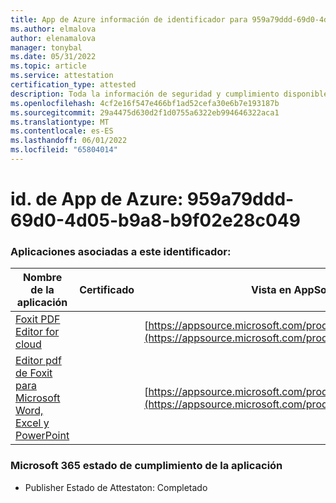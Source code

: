 ```yaml
---
title: App de Azure información de identificador para 959a79ddd-69d0-4d05-b9a8-b9f02e28c049
ms.author: elmalova
author: elenamalova
manager: tonybal
ms.date: 05/31/2022
ms.topic: article
ms.service: attestation
certification_type: attested
description: Toda la información de seguridad y cumplimiento disponible para 959a79ddd-69d0-4d05-b9a8-b9f02e28c049.
ms.openlocfilehash: 4cf2e16f547e466bf1ad52cefa30e6b7e193187b
ms.sourcegitcommit: 29a4475d630d2f1d0755a6322eb994646322aca1
ms.translationtype: MT
ms.contentlocale: es-ES
ms.lasthandoff: 06/01/2022
ms.locfileid: "65804014"
---
```

# <a name="azure-app-id-959a79dd-69d0-4d05-b9a8-b9f02e28c049"></a>id. de App de Azure: 959a79ddd-69d0-4d05-b9a8-b9f02e28c049


### <a name="apps-associated-with-this-id"></a>Aplicaciones asociadas a este identificador:
| **Nombre de la aplicación** | **Certificado** | **Vista en AppSource** |
|--------------|---------------|-----------------------|
| [Foxit PDF Editor for cloud](../forward/WA200003703.md) |  | [https://appsource.microsoft.com/product/office/WA200003703](https://appsource.microsoft.com/product/office/WA200003703) |
| [Editor pdf de Foxit para Microsoft Word, Excel y PowerPoint](../forward/WA200003206.md) |  | [https://appsource.microsoft.com/product/office/WA200003206](https://appsource.microsoft.com/product/office/WA200003206) |

### <a name="microsoft-365-app-compliance-status"></a>Microsoft 365 estado de cumplimiento de la aplicación
- Publisher Estado de Attestaton: Completado
